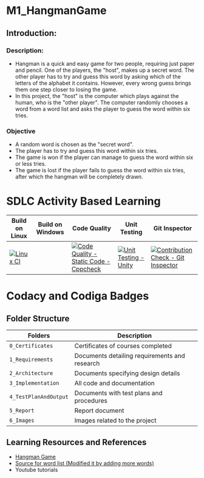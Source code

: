 # M1_HangmanGame

## Introduction:

### Description:
* Hangman is a quick and easy game for two people, requiring just paper and pencil. One of the players, the "host", makes up a secret word. The other player has to try and guess this word by asking which of the letters of the alphabet it contains. However, every wrong guess brings them one step closer to losing the game. 
* In this project, the "host" is the computer which plays against the human, who is the "other player". The computer randomly chooses a word from a word list and asks the player to guess the word within six tries.


### Objective
* A random word is chosen as the "secret word".
* The player has to try and guess this word within six tries.
* The game is won if the player can manage to guess the word within six or less tries.
* The game is lost if the player fails to guess the word within six tries, after which the hangman will be completely drawn.

# SDLC Activity Based Learning
| Build on Linux | Build on Windows | Code Quality | Unit Testing | Git Inspector |
| --- | --- | --- | --- | --- |
| [![Linux CI](https://github.com/s-rithu020/M1_HangmanGame/actions/workflows/linux.yml/badge.svg)](https://github.com/s-rithu020/M1_HangmanGame/actions/workflows/linux.yml) |  | [![Code Quality - Static Code - Cppcheck](https://github.com/s-rithu020/M1_HangmanGame/actions/workflows/cppcheck.yml/badge.svg)](https://github.com/s-rithu020/M1_HangmanGame/actions/workflows/cppcheck.yml) | [![Unit Testing - Unity](https://github.com/s-rithu020/M1_HangmanGame/actions/workflows/Unit_testing.yml/badge.svg)](https://github.com/s-rithu020/M1_HangmanGame/actions/workflows/Unit_testing.yml) | [![Contribution Check - Git Inspector](https://github.com/s-rithu020/M1_HangmanGame/actions/workflows/gitinspector.yml/badge.svg)](https://github.com/s-rithu020/M1_HangmanGame/actions/workflows/gitinspector.yml) |


# Codacy and Codiga Badges 


## Folder Structure
Folders                | Description
----------------------| -----------------------------------------
`0_Certificates`      | Certificates of courses completed
`1_Requirements`      | Documents detailing requirements and research
`2_Architecture`      | Documents specifying design details
`3_Implementation`    | All code and documentation
`4_TestPlanAndOutput` | Documents with test plans and procedures
`5_Report`            | Report document
`6_Images`            | Images related to the project


## Learning Resources and References
* [Hangman Game](https://www.hangmanwords.com/play)
* [Source for word list (Modified it by adding more words)](https://github.com/Xethron/Hangman/blob/master/words.txt)
* Youtube tutorials

